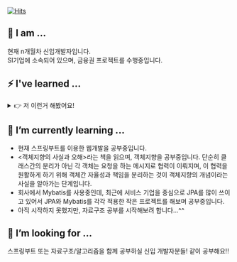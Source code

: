 [![Hits](https://hits.seeyoufarm.com/api/count/incr/badge.svg?url=https%3A%2F%2Fgithub.com%2Fyoungjinmo%2Fyoungjinmo&count_bg=%23F4A9A9&title_bg=%23000000&icon=spring.svg&icon_color=%23E7E7E7&title=hits&edge_flat=false)](https://hits.seeyoufarm.com)
## 🔭 I am ...
현재 n개월차 신입개발자입니다.<br>
SI기업에 소속되어 있으며, 금융권 프로젝트를 수행중입니다.

## ⚡ I've learned ...
<details>
  <summary>👉 저 이런거 해봤어요!</summary>
  <ul>
    <li><h3>Java</h3></li>
    <ul>
      <li>객체지향의 주요 개념에 대해 설명할 수 있는정도로 이해하고 있습니다.</li>
      <li>객체지향과 다른 컨셉의 함수형 프로그래밍을 위한 Java 8의 람다와 함수형 인터페이스에도 관심이 있습니다.</li>
      <li>스프링부트를 이용하여 다른 분들과 협업하여 포트폴리오용 웹을 개발한적이 있는데, 스프링시큐리티의 Oauth를 이용하여 로그인을 구현한 경험이 있습니다.</li>
      <li>Template engine으로 Thymeleaf, Mustache를 이용한 경험이 있습니다.</li>
      <li>최근엔 Mybatis와 JPA를 공부하고 있습니다. JPA가 Mybatis와 비교하여 어떤 장단점이 있는지를 직접 경험하는 것에 목표를 하고 있습니다.</li>
    </ul>
    <li><h3>Database</h3></li>
      <ul>
        <li>Oracle 11g와 Mysql을 사용해보았습니다.</li>
        <li>JOIN을 사용할 수 있는 수준의 초급 수준이며, 향후 DB 정규화에 대해서도 공부하고 싶습니다.</li>
      </ul>
    <li><h3>Git</h3></li>
      <ul>
        <li>모든 프로젝트나 공부한 내용을 Github으로 관리중입니다.</li>
        <li>Rebase를 사용하여 커밋을 통합하거나 커밋 메세지 변경을 할 수 있습니다.</li>
        <li>Commite Template를 이용하여 이해하기 쉬운 커밋을 작성하려고 합니다.</li>
        <li>브랜치 전략을 이해하고 있으며, 향후 진행할 사이드 프로젝트(협업)에서는 브랜치 전략을 직접 도입하여 경험하고자 합니다.</li>
      </ul>
    <li><h3>Docker</h3></li>
      <ul>
        <li>평소 DBMS를 이용할 때, 도커를 사용하고 있습니다.</li>
        <li>도커 이미지를 생성하고 Docker Hub에 배포한 경험이 있습니다.</li>
      </ul>
    <li><h3>AWS</h3></li>
      <ul>
        <li>EC2에 웹 프로젝트를 배포한 경험이 있습니다.</li>
        <li>EIP를 사용하여 고정 IP를 사용해보았습니다.</li>
        <li>구입한 도메인을 AWS route 53을 이용하여 연동해보았습니다.</li>
      </ul>
    <li><h3>Linux</h3></li>
      <ul>
        <li>간단한 커맨드 명령어를 숙지하고 있으며, Vim 에디터를 초급수준으로 다룰줄 압니다.</li>
      </ul>
  </ul>
</details>

## 🌱 I’m currently learning ...
- 현재 스프링부트를 이용한 웹개발을 공부중입니다.
- <객체지향의 사실과 오해>라는 책을 읽으며, 객체지향을 공부중입니다. 단순히 클래스간의 분리가 아닌 각 객체는 요청을 하는 메시지로 협력이 이뤄지며, 이 협력을 원활하게 하기 위해 객체간 자율성과 책임을 분리하는 것이 객체지향의 개념이라는 사실을 알아가는 단계입니다.
- 회사에서 Mybatis를 사용중인데, 최근에 서비스 기업을 중심으로 JPA를 많이 쓰이고 있어서 JPA와 Mybatis를 각각 적용한 작은 프로젝트를 해보며 공부중입니다.
- 아직 시작하지 못했지만, 자료구조 공부를 시작해보려 합니다...^^

## 👯 I’m looking for ...
스프링부트 또는 자료구조/알고리즘을 함께 공부하실 신입 개발자분들! 같이 공부해요!!

<!-- **devyoungjin/devyoungjin** is a ✨ _special_ ✨ repository because its `README.md` (this file) appears on your GitHub profile.

Here are some ideas to get you started:

- 🔭 I’m currently working on ...
- 🌱 I’m currently learning ...
- 👯 I’m looking to collaborate on ...
- 🤔 I’m looking for help with ...
- 💬 Ask me about ...
- 📫 How to reach me: ...
- 😄 Pronouns: ...
- ⚡ Fun fact: ...
-->
